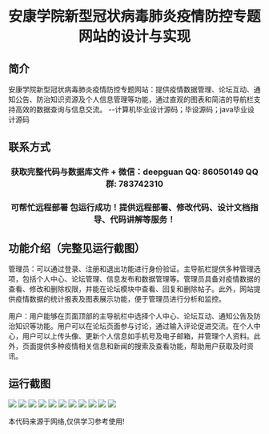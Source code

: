 <p><h1 align="center">安康学院新型冠状病毒肺炎疫情防控专题网站的设计与实现</h1></p>

## 简介
安康学院新型冠状病毒肺炎疫情防控专题网站：提供疫情数据管理、论坛互动、通知公告、防治知识资源及个人信息管理等功能，通过直观的图表和简洁的导航栏支持高效的数据查询与信息交流。    --计算机毕业设计源码；毕设源码；java毕业设计源码


## 联系方式
<p><h3 align="center">获取完整代码与数据库文件 + 微信：deepguan QQ: 86050149 QQ群: 783742310</h3></p>
<p><h3 align="center">可帮忙远程部署 包运行成功！提供远程部署、修改代码、设计文档指导、代码讲解等服务！</h3></p>

## 功能介绍（完整见运行截图）
管理员：可以通过登录、注册和退出功能进行身份验证。主导航栏提供多种管理选项，包括个人中心、论坛管理、信息发布和数据管理等。管理员具备对疫情数据的查看、修改和删除权限，并能在论坛模块中查看、回复和删除帖子。此外，网站提供疫情数据的统计报表及图表展示功能，便于管理员进行分析和监控。  

用户：用户能够在页面顶部的主导航栏中选择个人中心、论坛互动、通知公告及防治知识等功能。用户可以在论坛页面参与讨论，通过输入评论促进交流。在个人中心，用户可以上传头像、更新个人信息如手机号及电子邮箱，并管理个人资料。此外，页面提供多种疫情相关信息和新闻的搜索及查看功能，帮助用户获取及时资讯。


## 运行截图
![](img/001.jpg)
![](img/002.jpg)
![](img/003.jpg)
![](img/004.jpg)
![](img/005.jpg)
![](img/006.jpg)
![](img/007.jpg)
![](img/008.jpg)
![](img/009.jpg)
![](img/010.jpg)
![](img/011.jpg)

<p>本代码来源于网络,仅供学习参考使用!</p>
